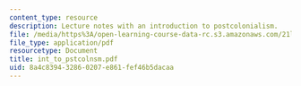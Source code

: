 ```yaml
---
content_type: resource
description: Lecture notes with an introduction to postcolonialism.
file: /media/https%3A/open-learning-course-data-rc.s3.amazonaws.com/21l-488-contemporary-literature-literature-development-and-human-rights-spring-2008/8a4c839432860207e861fef46b5dacaa_int_to_pstcolnsm.pdf
file_type: application/pdf
resourcetype: Document
title: int_to_pstcolnsm.pdf
uid: 8a4c8394-3286-0207-e861-fef46b5dacaa
---
```

